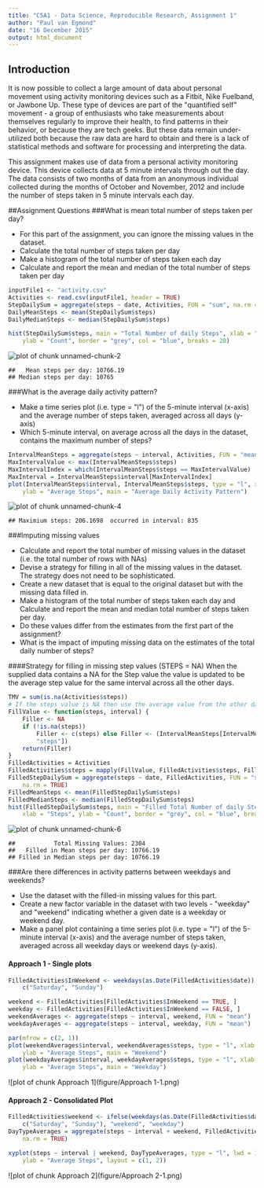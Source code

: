 ```yaml
---
title: "C5A1 - Data Science, Reproducible Research, Assignment 1"
author: "Paul van Egmond"
date: "16 December 2015"
output: html_document
---
```




Introduction
--
It is now possible to collect a large amount of data about personal movement using activity monitoring devices such as a Fitbit, Nike Fuelband, or Jawbone Up. These type of devices are part of the "quantified self" movement - a group of enthusiasts who take measurements about themselves regularly to improve their health, to find patterns in their behavior, or because they are tech geeks. But these data remain under-utilized both because the raw data are hard to obtain and there is a lack of statistical methods and software for processing and interpreting the data.

This assignment makes use of data from a personal activity monitoring device. This device collects data at 5 minute intervals through out the day. The data consists of two months of data from an anonymous individual collected during the months of October and November, 2012 and include the number of steps taken in 5 minute intervals each day.

##Assignment Questions 
###What is mean total number of steps taken per day?
* For this part of the assignment, you can ignore the missing values in the dataset.
* Calculate the total number of steps taken per day
* Make a histogram of the total number of steps taken each day
* Calculate and report the mean and median of the total number of steps taken per day


```r
inputFile1 <- "activity.csv"
Activities <- read.csv(inputFile1, header = TRUE)
StepDailySum = aggregate(steps ~ date, Activities, FUN = "sum", na.rm = TRUE)
DailyMeanSteps <- mean(StepDailySum$steps)
DailyMedianSteps <- median(StepDailySum$steps)

hist(StepDailySum$steps, main = "Total Number of daily Steps", xlab = "Steps", 
    ylab = "Count", border = "grey", col = "blue", breaks = 20)
```

![plot of chunk unnamed-chunk-2](figure/unnamed-chunk-2-1.png) 


```
##   Mean steps per day: 10766.19 
## Median steps per day: 10765
```

###What is the average daily activity pattern?
* Make a time series plot (i.e. type = "l") of the 5-minute interval (x-axis) and the average number of steps taken, averaged across all days (y-axis)
* Which 5-minute interval, on average across all the days in the dataset, contains the maximum number of steps?


```r
IntervalMeanSteps = aggregate(steps ~ interval, Activities, FUN = "mean", na.rm = TRUE)
MaxIntervalValue <- max(IntervalMeanSteps$steps)
MaxIntervalIndex = which(IntervalMeanSteps$steps == MaxIntervalValue)
MaxInterval = IntervalMeanSteps$interval[MaxIntervalIndex]
plot(IntervalMeanSteps$interval, IntervalMeanSteps$steps, type = "l", xlab = "5 Minute Interval", 
    ylab = "Average Steps", main = "Average Daily Activity Pattern")
```

![plot of chunk unnamed-chunk-4](figure/unnamed-chunk-4-1.png) 


```
## Maximium steps: 206.1698  occurred in interval: 835
```

###Imputing missing values
* Calculate and report the total number of missing values in the dataset (i.e. the total number of rows with NAs)
* Devise a strategy for filling in all of the missing values in the dataset. The strategy does not need to be sophisticated. 
* Create a new dataset that is equal to the original dataset but with the missing data filled in.
* Make a histogram of the total number of steps taken each day and Calculate and report the mean and median total number of steps taken per day. 
* Do these values differ from the estimates from the first part of the assignment? 
* What is the impact of imputing missing data on the estimates of the total daily number of steps?

####Strategy for filling in missing step values (STEPS = NA)
When the supplied data contains a NA for the Step value the value is updated to be the average step value for the same interval across all the other days. 


```r
TMV = sum(is.na(Activities$steps))
# If the steps value is NA then use the average value from the other days.
FillValue <- function(steps, interval) {
    Filler <- NA
    if (!is.na(steps)) 
        Filler <- c(steps) else Filler <- (IntervalMeanSteps[IntervalMeanSteps$interval == interval, 
        "steps"])
    return(Filler)
}
FilledActivities = Activities
FilledActivities$steps = mapply(FillValue, FilledActivities$steps, FilledActivities$interval)
FilledStepDailySum = aggregate(steps ~ date, FilledActivities, FUN = "sum", 
    na.rm = TRUE)
FilledMeanSteps <- mean(FilledStepDailySum$steps)
FilledMedianSteps <- median(FilledStepDailySum$steps)
hist(FilledStepDailySum$steps, main = "Filled Total Number of daily Steps", 
    xlab = "Steps", ylab = "Count", border = "grey", col = "blue", breaks = 20)
```

![plot of chunk unnamed-chunk-6](figure/unnamed-chunk-6-1.png) 


```
##           Total Missing Values: 2304 
##   Filled in Mean steps per day: 10766.19 
## Filled in Median steps per day: 10766.19
```

###Are there differences in activity patterns between weekdays and weekends?
* Use the dataset with the filled-in missing values for this part.
* Create a new factor variable in the dataset with two levels - "weekday" and "weekend" indicating whether a given date is a weekday or weekend day.
* Make a panel plot containing a time series plot (i.e. type = "l") of the 5-minute interval (x-axis) and the average number of steps taken, averaged across all weekday days or weekend days (y-axis). 

#### Approach 1 - Single plots

```r
FilledActivities$InWeekend <- weekdays(as.Date(FilledActivities$date)) %in% 
    c("Saturday", "Sunday")

weekend <- FilledActivities[FilledActivities$InWeekend == TRUE, ]
weekday <- FilledActivities[FilledActivities$InWeekend == FALSE, ]
weekendAverages <- aggregate(steps ~ interval, weekend, FUN = "mean")
weekdayAverages <- aggregate(steps ~ interval, weekday, FUN = "mean")

par(mfrow = c(2, 1))
plot(weekendAverages$interval, weekendAverages$steps, type = "l", xlab = "5 Minute Interval", 
    ylab = "Average Steps", main = "Weekend")
plot(weekdayAverages$interval, weekdayAverages$steps, type = "l", xlab = "5 Minute Interval", 
    ylab = "Average Steps", main = "Weekday")
```

![plot of chunk Approach 1](figure/Approach 1-1.png) 

#### Approach 2 - Consolidated Plot

```r
FilledActivities$weekend <- ifelse(weekdays(as.Date(FilledActivities$date)) %in% 
    c("Saturday", "Sunday"), "weekend", "weekday")
DayTypeAverages = aggregate(steps ~ interval + weekend, FilledActivities, FUN = "mean", 
    na.rm = TRUE)

xyplot(steps ~ interval | weekend, DayTypeAverages, type = "l", lwd = 1, xlab = "5 Minute Interval", 
    ylab = "Average Steps", layout = c(1, 2))
```

![plot of chunk Approach 2](figure/Approach 2-1.png) 

